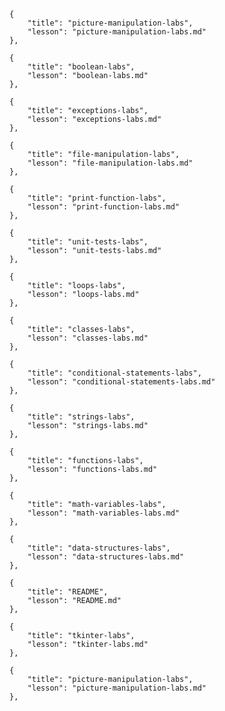 
	{
		"title": "picture-manipulation-labs",
		"lesson": "picture-manipulation-labs.md"
	},
	
	{
		"title": "boolean-labs",
		"lesson": "boolean-labs.md"
	},
	
	{
		"title": "exceptions-labs",
		"lesson": "exceptions-labs.md"
	},
	
	{
		"title": "file-manipulation-labs",
		"lesson": "file-manipulation-labs.md"
	},
	
	{
		"title": "print-function-labs",
		"lesson": "print-function-labs.md"
	},
	
	{
		"title": "unit-tests-labs",
		"lesson": "unit-tests-labs.md"
	},
	
	{
		"title": "loops-labs",
		"lesson": "loops-labs.md"
	},
	
	{
		"title": "classes-labs",
		"lesson": "classes-labs.md"
	},
	
	{
		"title": "conditional-statements-labs",
		"lesson": "conditional-statements-labs.md"
	},
	
	{
		"title": "strings-labs",
		"lesson": "strings-labs.md"
	},
	
	{
		"title": "functions-labs",
		"lesson": "functions-labs.md"
	},
	
	{
		"title": "math-variables-labs",
		"lesson": "math-variables-labs.md"
	},
	
	{
		"title": "data-structures-labs",
		"lesson": "data-structures-labs.md"
	},
	
	{
		"title": "README",
		"lesson": "README.md"
	},
	
	{
		"title": "tkinter-labs",
		"lesson": "tkinter-labs.md"
	},
	
	{
		"title": "picture-manipulation-labs",
		"lesson": "picture-manipulation-labs.md"
	},
	